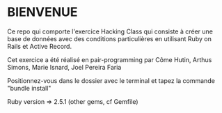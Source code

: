 # BIENVENUE

Ce repo qui comporte l'exercice Hacking Class qui consiste à créer une base de données avec des conditions particulières en utilisant Ruby on Rails et Active Record.


Cet exercice a été réalisé en pair-programming par Côme Hutin, Arthus Simons, Marie Isnard, Joel Pereira Faria


Positionnez-vous dans le dossier avec le terminal et tapez la commande "bundle install" 

Ruby version => 2.5.1 (other gems, cf Gemfile)


